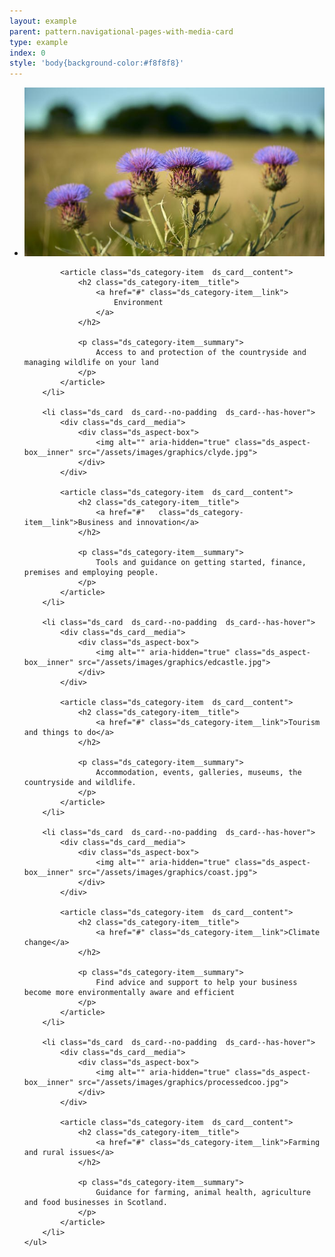 ```yaml
---
layout: example
parent: pattern.navigational-pages-with-media-card
type: example
index: 0
style: 'body{background-color:#f8f8f8}'
---
```

<nav aria-label="Category navigation">
    <ul class="ds_category-list  ds_category-list--grid  ds_category-list--narrow">
        <li class="ds_card  ds_card--no-padding  ds_card--has-hover">
            <div class="ds_card__media">
                <div class="ds_aspect-box">
                    <img alt="" aria-hidden="true" class="ds_aspect-box__inner" src="/assets/images/graphics/thistles.jpg">
                </div>
            </div>

            <article class="ds_category-item  ds_card__content">
                <h2 class="ds_category-item__title">
                    <a href="#" class="ds_category-item__link">
                        Environment
                    </a>
                </h2>

                <p class="ds_category-item__summary">
                    Access to and protection of the countryside and managing wildlife on your land
                </p>
            </article>
        </li>

        <li class="ds_card  ds_card--no-padding  ds_card--has-hover">
            <div class="ds_card__media">
                <div class="ds_aspect-box">
                    <img alt="" aria-hidden="true" class="ds_aspect-box__inner" src="/assets/images/graphics/clyde.jpg">
                </div>
            </div>

            <article class="ds_category-item  ds_card__content">
                <h2 class="ds_category-item__title">
                    <a href="#"   class="ds_category-item__link">Business and innovation</a>
                </h2> 

                <p class="ds_category-item__summary">
                    Tools and guidance on getting started, finance, premises and employing people.
                </p>
            </article>
        </li>

        <li class="ds_card  ds_card--no-padding  ds_card--has-hover">
            <div class="ds_card__media">
                <div class="ds_aspect-box">
                    <img alt="" aria-hidden="true" class="ds_aspect-box__inner" src="/assets/images/graphics/edcastle.jpg">
                </div>
            </div>

            <article class="ds_category-item  ds_card__content">
                <h2 class="ds_category-item__title">
                    <a href="#" class="ds_category-item__link">Tourism and things to do</a>
                </h2>

                <p class="ds_category-item__summary">
                    Accommodation, events, galleries, museums, the countryside and wildlife.
                </p>
            </article>
        </li>

        <li class="ds_card  ds_card--no-padding  ds_card--has-hover">
            <div class="ds_card__media">
                <div class="ds_aspect-box">
                    <img alt="" aria-hidden="true" class="ds_aspect-box__inner" src="/assets/images/graphics/coast.jpg">
                </div>
            </div>

            <article class="ds_category-item  ds_card__content">  
                <h2 class="ds_category-item__title">
                    <a href="#" class="ds_category-item__link">Climate change</a>
                </h2>

                <p class="ds_category-item__summary">
                    Find advice and support to help your business become more environmentally aware and efficient
                </p>
            </article>
        </li>

        <li class="ds_card  ds_card--no-padding  ds_card--has-hover">
            <div class="ds_card__media">
                <div class="ds_aspect-box">
                    <img alt="" aria-hidden="true" class="ds_aspect-box__inner" src="/assets/images/graphics/processedcoo.jpg">
                </div>
            </div>

            <article class="ds_category-item  ds_card__content">
                <h2 class="ds_category-item__title">
                    <a href="#" class="ds_category-item__link">Farming and rural issues</a>
                </h2>

                <p class="ds_category-item__summary">
                    Guidance for farming, animal health, agriculture and food businesses in Scotland.
                </p>
            </article>
        </li>
    </ul>
</nav>
